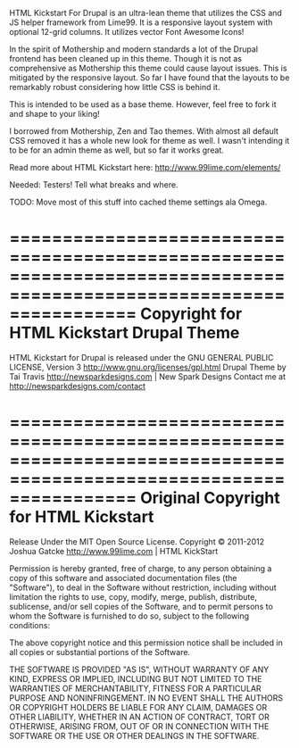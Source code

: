 HTML Kickstart For Drupal is an ultra-lean theme that utilizes the CSS and JS helper framework from Lime99. It is a responsive layout system with optional 12-grid columns. It utilizes vector Font Awesome Icons!

In the spirit of Mothership and modern standards a lot of the Drupal frontend has been cleaned up in this theme. Though it is not as comprehensive as Mothership this theme could cause layout issues. This is mitigated by the responsive layout. So far I have found that the layouts to be remarkably robust considering how little CSS is behind it.

This is intended to be used as a base theme. However, feel free to fork it and shape to your liking!

I borrowed from Mothership, Zen and Tao themes. With almost all default CSS removed it has a whole new look for theme as well. I wasn't intending it to be for an admin theme as well, but so far it works great.

Read more about HTML Kickstart here:
http://www.99lime.com/elements/

Needed:
Testers!
Tell what breaks and where.

TODO:
Move most of this stuff into cached theme settings ala Omega.



====================================================================================================================
Copyright for HTML Kickstart Drupal Theme
====================================================================================================================
HTML Kickstart for Drupal is released under the GNU GENERAL PUBLIC LICENSE, Version 3
http://www.gnu.org/licenses/gpl.html
Drupal Theme by Tai Travis
http://newsparkdesigns.com | New Spark Designs
Contact me at http://newsparkdesigns.com/contact

====================================================================================================================
Original Copyright for HTML Kickstart
====================================================================================================================
Release Under the MIT Open Source License.
Copyright © 2011-2012 Joshua Gatcke http://www.99lime.com | HTML KickStart

Permission is hereby granted, free of charge, to any person obtaining a copy of this software and associated documentation files (the "Software"), to deal in the Software without restriction, including without limitation the rights to use, copy, modify, merge, publish, distribute, sublicense, and/or sell copies of the Software, and to permit persons to whom the Software is furnished to do so, subject to the following conditions:

The above copyright notice and this permission notice shall be included in all copies or substantial portions of the Software.

THE SOFTWARE IS PROVIDED "AS IS", WITHOUT WARRANTY OF ANY KIND, EXPRESS OR IMPLIED, INCLUDING BUT NOT LIMITED TO THE WARRANTIES OF MERCHANTABILITY, FITNESS FOR A PARTICULAR PURPOSE AND NONINFRINGEMENT. IN NO EVENT SHALL THE AUTHORS OR COPYRIGHT HOLDERS BE LIABLE FOR ANY CLAIM, DAMAGES OR OTHER LIABILITY, WHETHER IN AN ACTION OF CONTRACT, TORT OR OTHERWISE, ARISING FROM, OUT OF OR IN CONNECTION WITH THE SOFTWARE OR THE USE OR OTHER DEALINGS IN THE SOFTWARE.
